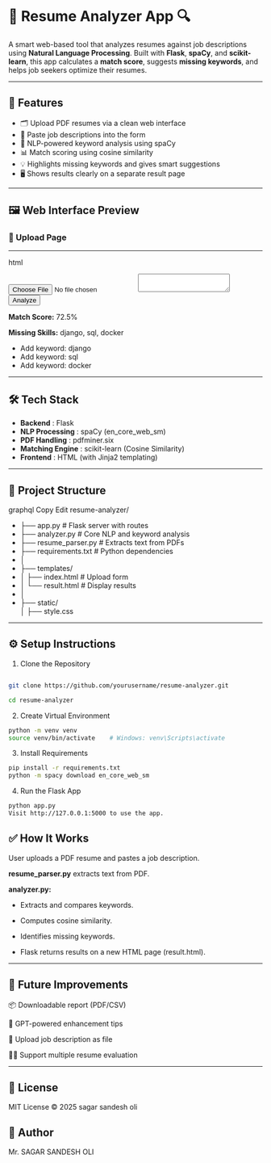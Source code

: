# 📄 Resume Analyzer App 🔍

A smart web-based tool that analyzes resumes against job descriptions using **Natural Language Processing**. Built with **Flask**, **spaCy**, and **scikit-learn**, this app calculates a **match score**, suggests **missing keywords**, and helps job seekers optimize their resumes.

---

## 🚀 Features

- 🗂 Upload PDF resumes via a clean web interface
- 💬 Paste job descriptions into the form
- 🧠 NLP-powered keyword analysis using spaCy
- 📊 Match scoring using cosine similarity
- 💡 Highlights missing keywords and gives smart suggestions
- 🖥️ Shows results clearly on a separate result page

---

## 🖼️ Web Interface Preview

### 🔘 Upload Page

----
html
<form action="/analyze" method="post" enctype="multipart/form-data">
    <input type="file" name="resume">
    <textarea name="jobdesc"></textarea>
    <input type="submit" value="Analyze">
</form>

<p><strong>Match Score:</strong> 72.5%</p>
<p><strong>Missing Skills:</strong> django, sql, docker</p>

<ul>
  <li>Add keyword: django</li>
  <li>Add keyword: sql</li>
  <li>Add keyword: docker</li>
</ul>

----

## 🛠 Tech Stack 
- **Backend**	   :                                 Flask
- **NLP Processing** :	                            spaCy (en_core_web_sm)
- **PDF Handling** :	                            pdfminer.six
- **Matching Engine** :	                            scikit-learn (Cosine Similarity)
- **Frontend** :	                                HTML (with Jinja2 templating)

----
## 📁 Project Structure
graphql
Copy
Edit
resume-analyzer/
- ├── app.py                    # Flask server with routes
- ├── analyzer.py               # Core NLP and keyword analysis
- ├── resume_parser.py          # Extracts text from PDFs
- ├── requirements.txt          # Python dependencies
- │
- ├── templates/
- │   ├── index.html            # Upload form
- │   └── result.html           # Display results
- │
- ├── static/                   
  │     ├── style.css
  
----
## ⚙️ Setup Instructions
1. Clone the Repository
   
```bash

git clone https://github.com/yourusername/resume-analyzer.git

cd resume-analyzer
```

2. Create Virtual Environment
   
```bash
python -m venv venv
source venv/bin/activate    # Windows: venv\Scripts\activate
````

3. Install Requirements
```bash
pip install -r requirements.txt
python -m spacy download en_core_web_sm
```

4. Run the Flask App
   
```bash
python app.py
Visit http://127.0.0.1:5000 to use the app.
```

## ✅ How It Works
User uploads a PDF resume and pastes a job description.

**resume_parser.py** extracts text from PDF.

**analyzer.py:**

- Extracts and compares keywords.

- Computes cosine similarity.

- Identifies missing keywords.

- Flask returns results on a new HTML page (result.html).

----
## 🧠 Future Improvements
📦 Downloadable report (PDF/CSV)

🧠 GPT-powered enhancement tips

🧾 Upload job description as file

🧑‍💼 Support multiple resume evaluation

----
## 📄 License
MIT License © 2025 sagar sandesh oli

## 🙌 Author
Mr. SAGAR SANDESH OLI

